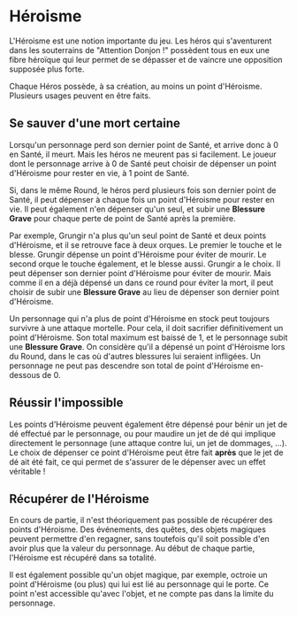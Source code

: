 # Héroisme

L'Héroisme est une notion importante du jeu. Les héros qui s'aventurent dans les souterrains de "Attention Donjon !" possèdent tous en eux une fibre héroïque qui leur permet de se dépasser et de vaincre une opposition supposée plus forte.

Chaque Héros possède, à sa création, au moins un point d'Héroisme. Plusieurs usages peuvent en être faits.

## Se sauver d'une mort certaine

Lorsqu'un personnage perd son dernier point de Santé, et arrive donc à 0 en Santé, il meurt. Mais les héros ne meurent pas si facilement. Le joueur dont le personnage arrive à 0 de Santé peut choisir de dépenser un point d'Héroisme pour rester en vie, à 1 point de Santé.

Si, dans le même Round, le héros perd plusieurs fois son dernier point de Santé, il peut dépenser à chaque fois un point d'Héroisme pour rester en vie. Il peut également n'en dépenser qu'un seul, et subir une **Blessure Grave** pour chaque perte de point de Santé après la première.

Par exemple, Grungir n'a plus qu'un seul point de Santé et deux points d'Héroisme, et il se retrouve face à deux orques. Le premier le touche et le blesse. Grungir dépense un point d'Héroisme pour éviter de mourir. Le second orque le touche également, et le blesse aussi. Grungir a le choix. Il peut dépenser son dernier point d'Héroisme pour éviter de mourir. Mais comme il en a déjà dépensé un dans ce round pour éviter la mort, il peut choisir de subir une **Blessure Grave** au lieu de dépenser son dernier point d'Héroisme.

Un personnage qui n'a plus de point d'Héroisme en stock peut toujours survivre à une attaque mortelle. Pour cela, il doit sacrifier définitivement un point d'Héroisme. Son total maximum est baissé de 1, et le personnage subit une **Blessure Grave**. On considère qu'il a dépensé un point d'Héroisme lors du Round, dans le cas où d'autres blessures lui seraient infligées. Un personnage ne peut pas descendre son total de point d'Héroisme en-dessous de 0.

## Réussir l'impossible

Les points d'Héroisme peuvent également être dépensé pour bénir un jet de dé effectué par le personnage, ou pour maudire un jet de dé qui implique directement le personnage (une attaque contre lui, un jet de dommages, ...). Le choix de dépenser ce point d'Héroisme peut être fait **après** que le jet de dé ait été fait, ce qui permet de s'assurer de le dépenser avec un effet véritable !

## Récupérer de l'Héroisme

En cours de partie, il n'est théoriquement pas possible de récupérer des points d'Héroisme. Des événements, des quêtes, des objets magiques peuvent permettre d'en regagner, sans toutefois qu'il soit possible d'en avoir plus que la valeur du personnage. Au début de chaque partie, l'Héroisme est récupéré dans sa totalité.

Il est également possible qu'un objet magique, par exemple, octroie un point d'Héroisme (ou plus) qui lui est lié au personnage qui le porte. Ce point n'est accessible qu'avec l'objet, et ne compte pas dans la limite du personnage.
